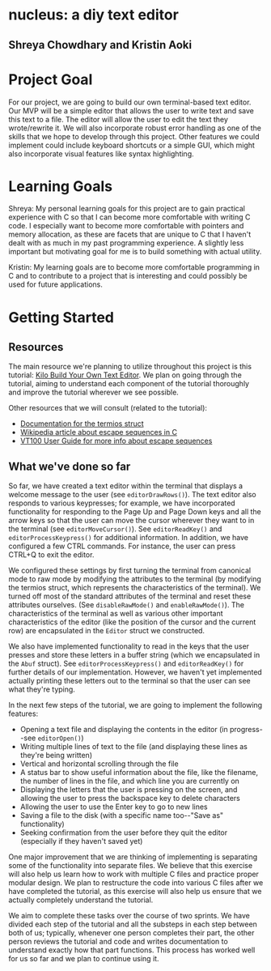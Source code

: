 # nucleus: a diy text editor
## Shreya Chowdhary and Kristin Aoki

# Project Goal

For our project, we are going to build our own terminal-based text editor. Our MVP will be a simple editor that allows the user to write text and save this text to a file. The editor will allow the user to edit the text they wrote/rewrite it. We will also incorporate robust error handling as one of the skills that we hope to develop through this project. Other features we could implement could include keyboard shortcuts or a simple GUI, which might also incorporate visual features like syntax highlighting.

# Learning Goals

Shreya: My personal learning goals for this project are to gain practical experience with C so that I can become more comfortable with writing C code. I especially want to become more comfortable with pointers and memory allocation, as these are facets that are unique to C that I haven't dealt with as much in my past programming experience. A slightly less important but motivating goal for me is to build something with actual utility.

Kristin: My learning goals are to become more comfortable programming in C and to contribute to a project that is interesting and could possibly be used for future applications.

# Getting Started

## Resources

The main resource we're planning to utilize throughout this project is this tutorial: [Kilo Build Your Own Text Editor](https://viewsourcecode.org/snaptoken/kilo/index.html). We plan on going through the tutorial, aiming to understand each component of the tutorial thoroughly and improve the tutorial wherever we see possible.

Other resources that we will consult (related to the tutorial):
* [Documentation for the termios struct](http://man7.org/linux/man-pages/man3/termios.3.html)
* [Wikipedia article about escape sequences in C](https://en.wikipedia.org/wiki/Escape_sequences_in_C)
* [VT100 User Guide for more info about escape sequences](https://vt100.net/docs/vt100-ug/chapter3.html)

## What we've done so far
So far, we have created a text editor within the terminal that displays a welcome message to the user (see `editorDrawRows()`). The text editor also responds to various keypresses; for example, we have incorporated functionality for responding to the Page Up and Page Down keys and all the arrow keys so that the user can move the cursor wherever they want to in the terminal (see `editorMoveCursor()`). See `editorReadKey()` and `editorProcessKeypress()` for additional information. In addition, we have configured a few CTRL commands. For instance, the user can press CTRL+Q to exit the editor.

We configured these settings by first turning the terminal from canonical mode to raw mode by modifying the attributes to the terminal (by modifying the termios struct, which represents the characteristics of the terminal). We turned off most of the standard attributes of the terminal and reset these attributes ourselves. (See `disableRawMode()` and `enableRawMode()`). The characteristics of the terminal as well as various other important characteristics of the editor (like the position of the cursor and the current row) are encapsulated in the `Editor` struct we constructed.

We also have implemented functionality to read in the keys that the user presses and store these letters in a buffer string (which we encapsulated in the `Abuf` struct). See `editorProcessKeypress()` and `editorReadKey()` for further details of our implementation. However, we haven't yet implemented actually printing these letters out to the terminal so that the user can see what they're typing.

In the next few steps of the tutorial, we are going to implement the following features:
* Opening a text file and displaying the contents in the editor (in progress--see `editorOpen()`)
* Writing multiple lines of text to the file (and displaying these lines as they're being written)
* Vertical and horizontal scrolling through the file
* A status bar to show useful information about the file, like the filename, the number of lines in the file, and which line you are currently on
* Displaying the letters that the user is pressing on the screen, and allowing the user to press the backspace key to delete characters
* Allowing the user to use the Enter key to go to new lines
* Saving a file to the disk (with a specific name too--"Save as" functionality)
* Seeking confirmation from the user before they quit the editor (especially if they haven't saved yet)

One major improvement that we are thinking of implementing is separating some of the functionality into separate files. We believe that this exercise will also help us learn how to work with multiple C files and practice proper modular design. We plan to restructure the code into various C files after we have completed the tutorial, as this exercise will also help us ensure that we actually completely understand the tutorial.

We aim to complete these tasks over the course of two sprints. We have divided each step of the tutorial and all the substeps in each step between both of us; typically, whenever one person completes their part, the other person reviews the tutorial and code and writes documentation to understand exactly how that part functions. This process has worked well for us so far and we plan to continue using it.
